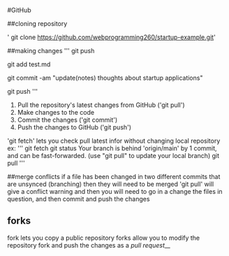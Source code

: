 #GitHub

##cloning repository

'  git clone https://github.com/webprogramming260/startup-example.git'

##making changes
'''
 git push

 git add test.md

 git commit -am "update(notes) thoughts about startup applications"

 git push
'''


1. Pull the repository's latest changes from GitHub ('git pull')
2. Make changes to the code
3. Commit the changes ('git commit')
4. Push the changes to GitHub ('git push')

'git fetch' lets you check pull latest infor without changing local repository
ex:
'''
git fetch
git status
Your branch is behind 'origin/main' by 1 commit, and can be fast-forwarded.
  (use "git pull" to update your local branch)
git pull
'''

##merge conflicts
if a file has been changed in two different commits that are unsynced (branching) then they will need to be merged
'git pull' will give a conflict warning and then you will need to go in a change the files in question, and then commit and push the changes

## forks
fork lets you copy a public repository 
forks allow you to modify the repository fork and push the changes as a _pull request___
